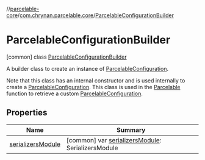 //[parcelable-core](../../../index.md)/[com.chrynan.parcelable.core](../index.md)/[ParcelableConfigurationBuilder](index.md)



# ParcelableConfigurationBuilder  
 [common] class [ParcelableConfigurationBuilder](index.md)

A builder class to create an instance of [ParcelableConfiguration](../-parcelable-configuration/index.md).



Note that this class has an internal constructor and is used internally to create a [ParcelableConfiguration](../-parcelable-configuration/index.md). This class is used in the [Parcelable](../-parcelable/index.md) function to retrieve a custom [ParcelableConfiguration](../-parcelable-configuration/index.md).

   


## Properties  
  
|  Name |  Summary | 
|---|---|
| <a name="com.chrynan.parcelable.core/ParcelableConfigurationBuilder/serializersModule/#/PointingToDeclaration/"></a>[serializersModule](serializers-module.md)| <a name="com.chrynan.parcelable.core/ParcelableConfigurationBuilder/serializersModule/#/PointingToDeclaration/"></a> [common] var [serializersModule](serializers-module.md): SerializersModule   <br>|

